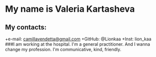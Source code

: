 # My name is Valeria Kartasheva
## My contacts: 
+e-mail: camillavendetta@gmail.com
+GitHub: @Lionkaa
+Inst: lion_kaa
###I am working at the hospital. I'm a general practitioner. And I wanna change my profession. I'm communicative, kind, friendly.